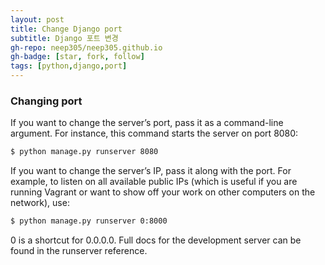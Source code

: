 ```yaml
---
layout: post
title: Change Django port
subtitle: Django 포트 변경
gh-repo: neep305/neep305.github.io
gh-badge: [star, fork, follow]
tags: [python,django,port]
---
```


### Changing port
If you want to change the server’s port, pass it as a command-line argument. For instance, this command starts the server on port 8080:
```bash
$ python manage.py runserver 8080
```

If you want to change the server’s IP, pass it along with the port. For example, to listen on all available public IPs (which is useful if you are running Vagrant or want to show off your work on other computers on the network), use:
```bash
$ python manage.py runserver 0:8000
```

0 is a shortcut for 0.0.0.0. Full docs for the development server can be found in the runserver reference.

